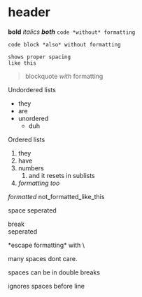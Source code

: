 

# header

**bold** *italics* ***both*** `code *without* formatting`

```
code block *also* without formatting

shows proper spacing
like this
```

> blockquote *with* formatting

Undordered lists
* they
* are
* unordered
    * duh

Ordered lists
1. they
2. have
1. numbers
    1. and it resets in sublists
2. *formatting too*

_formatted_ not_formatted_like_this

space
seperated

break  
seperated

\*escape formatting\* with \\

many   spaces   dont   care.
     
spaces can be in double breaks

   ignores spaces before line